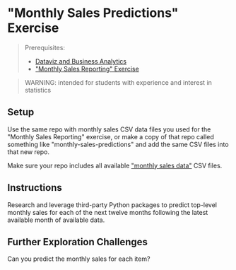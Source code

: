 
# "Monthly Sales Predictions" Exercise

> Prerequisites:
>   + [Dataviz and Business Analytics](/units/unit-5b.md)
>   + ["Monthly Sales Reporting" Exercise](/exercises/monthly-sales-reporting/README.md)

> WARNING: intended for students with experience and interest in statistics

## Setup

Use the same repo with monthly sales CSV data files you used for the "Monthly Sales Reporting" exercise, or make a copy of that repo called something like "monthly-sales-predictions" and add the same CSV files into that new repo.

Make sure your repo includes all available ["monthly sales data"](/data/monthly-sales) CSV files.

## Instructions

Research and leverage third-party Python packages to predict top-level monthly sales for each of the next twelve months following the latest available month of available data.

## Further Exploration Challenges

Can you predict the monthly sales for each item?
